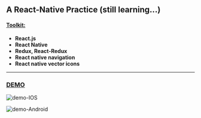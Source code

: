 ## A React-Native Practice (still learning...)





#### <u>Toolkit:</u>

- **React.js**
- **React Native**
- **Redux, React-Redux**
- **React native navigation**
- **React native vector icons**



------





### <u>DEMO</u>

![demo-IOS](demo_images/demo-IOS.gif)



![demo-Android](demo_images/demo-Android.gif)

